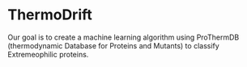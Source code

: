 # ThermoDrift
Our goal is to create a machine learning algorithm using ProThermDB (thermodynamic Database for Proteins and Mutants) to classify Extremeophilic proteins.
